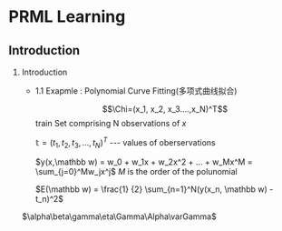 <script type="text/javascript" src="http://cdn.mathjax.org/mathjax/latest/MathJax.js?config=TeX-AMS-MML_HTMLorMML"></script>

# PRML Learning
## Introduction
1. Introduction
    - 1.1 Exapmle : Polynomial Curve Fitting(多项式曲线拟合)
    
       $$\Chi=(x_1, x_2, x_3....,x_N)^T$$ 
       train Set comprising N observations of $x$

       $\mathbb t  = (t_1, t_2, t_3,..., t_N)^T$ --- values of oberservations

       $y(x,\mathbb w) = w_0 + w_1x + w_2x^2 + ... + w_Mx^M = \sum_{j=0}^Mw_jx^j$ $M$ is the order of the polunomial

       $E(\mathbb w) = \frac{1} {2} \sum_{n=1}^N(y(x_n, \mathbb w) - t_n)^2$


    $\alpha\beta\gamma\eta\Gamma\Alpha\varGamma$














